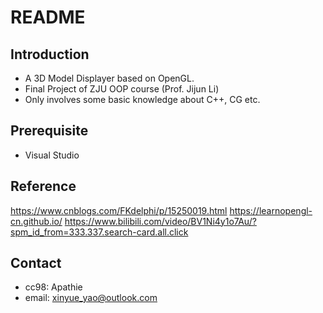 # **README**
## Introduction
* A 3D Model Displayer based on OpenGL.
* Final Project of ZJU OOP course (Prof. Jijun Li)
* Only involves some basic knowledge about C++, CG etc.
## Prerequisite 
* Visual Studio
## Reference
https://www.cnblogs.com/FKdelphi/p/15250019.html
https://learnopengl-cn.github.io/
https://www.bilibili.com/video/BV1Ni4y1o7Au/?spm_id_from=333.337.search-card.all.click
## Contact
* cc98: Apathie
* email: xinyue_yao@outlook.com 
